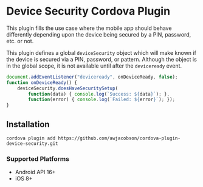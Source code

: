 # Device Security Cordova Plugin

This plugin fills the use case where the mobile app should behave differently depending upon the device being secured by a PIN, password, etc. or not.

This plugin defines a global `deviceSecurity` object which will make known if the device is secured via a PIN, password, or pattern.
Although the object is in the global scope, it is not available until after the `deviceready` event.

```js
document.addEventListener("deviceready", onDeviceReady, false);
function onDeviceReady() {
    deviceSecurity.doesHaveSecuritySetup(
        function(data) { console.log(`Success: ${data}`); },
        function(error) { console.log(`Failed: ${error}`); });
}
```

## Installation

    cordova plugin add https://github.com/awjacobson/cordova-plugin-device-security.git

### Supported Platforms

- Android API 16+
- iOS 8+
